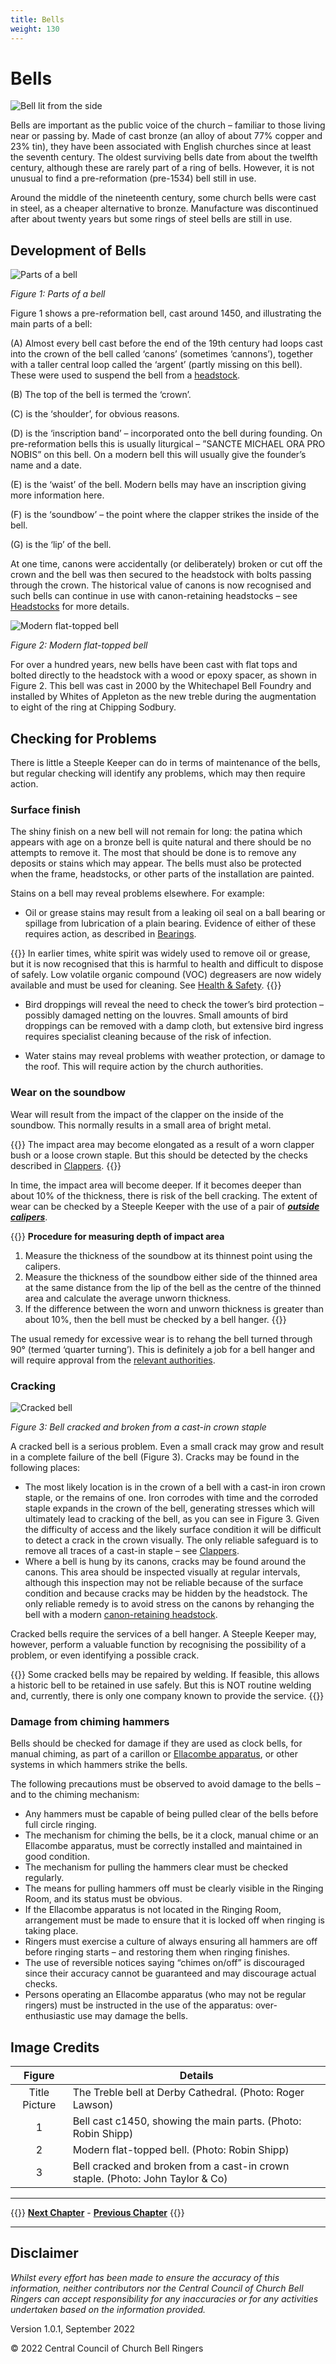 ```yaml
---
title: Bells
weight: 130
---
```


# Bells

![Bell lit from the side](title-bells.jpg)

Bells are important as the public voice of the church – familiar to those living near or passing by. Made of cast bronze (an alloy of about 77% copper and 23% tin), they have been associated with English churches since at least the seventh century. The oldest surviving bells date from about the twelfth century, although these are rarely part of a ring of bells. However, it is not unusual to find a pre-reformation (pre-1534) bell still in use. 

Around the middle of the nineteenth century, some church bells were cast in steel, as a cheaper alternative to bronze. Manufacture was discontinued after about twenty years but some rings of steel bells are still in use.

## Development of Bells

![Parts of a bell](bells_fig-1.jpg)

*Figure 1: Parts of a bell*

Figure 1 shows a pre-reformation bell, cast around 1450, and illustrating the main parts of a bell:

(A) Almost every bell cast before the end of the 19th century had loops cast into the crown of the bell called ‘canons’ (sometimes ‘cannons’), together with a taller central loop called the ‘argent’ (partly missing on this bell). These were used to suspend the bell from a [headstock](../060-headstocks).

(B) The top of the bell is termed the ‘crown’.

(C) is the ‘shoulder’, for obvious reasons.

(D) is the ‘inscription band’ – incorporated onto the bell during founding. On pre-reformation bells this is usually liturgical – ”SANCTE MICHAEL ORA PRO NOBIS” on this bell. On a modern bell this will usually give the founder’s name and a date.

(E) is the ‘waist’ of the bell. Modern bells may have an inscription giving more information here.

(F) is the ‘soundbow’ – the point where the clapper strikes the inside of the bell.

(G) is the ‘lip’ of the bell.

At one time, canons were accidentally (or deliberately) broken or cut off the crown and the bell was then secured to the headstock with bolts passing through the crown. The historical value of canons is now recognised and such bells can continue in use with canon-retaining headstocks – see [Headstocks](../060-headstocks) for more details.

![Modern flat-topped bell](bells_fig-2.jpg)

*Figure 2: Modern flat-topped bell*

For over a hundred years, new bells have been cast with flat tops and bolted directly to the headstock with a wood or epoxy spacer, as shown in Figure 2. This bell was cast in 2000 by the Whitechapel Bell Foundry and installed by Whites of Appleton as the new treble during the augmentation to eight of the ring at Chipping Sodbury.

## Checking for Problems

There is little a Steeple Keeper can do in terms of maintenance of the bells, but regular checking will identify any problems, which may then require action. 

### Surface finish

The shiny finish on a new bell will not remain for long: the patina which appears with age on a bronze bell is quite natural and there should be no attempts to remove it. The most that should be done is to remove any deposits or stains which may appear. The bells must also be protected when the frame, headstocks, or other parts of the installation are painted.

Stains on a bell may reveal problems elsewhere. For example:

-  Oil or grease stains may result from a leaking oil seal on a ball bearing or spillage from lubrication of a plain bearing. Evidence of either of these requires action, as described in [Bearings](../100-bearings).

{{<hint danger>}}
In earlier times, white spirit was widely used to remove oil or grease, but it is now recognised that this is harmful to health and difficult to dispose of safely. Low volatile organic compound (VOC) degreasers are now widely available and must be used for cleaning. See [Health & Safety](../040-health-and-safety/#hazardous-materials).
{{</hint>}}

-  Bird droppings will reveal the need to check the tower’s bird protection – possibly damaged netting on the louvres. Small amounts of bird droppings can be removed with a damp cloth, but extensive bird ingress requires specialist cleaning because of the risk of infection.

-  Water stains may reveal problems with weather protection, or damage to the roof. This will require action by the church authorities.

### Wear on the soundbow

Wear will result from the impact of the clapper on the inside of the soundbow. This normally results in a small area of bright metal. 

{{<hint warning>}}
The impact area may become elongated as a result of a worn clapper bush or a loose crown staple. But this should be detected by the checks described in [Clappers](../090-clappers/#checking).
{{</hint>}}

In time, the impact area will become deeper. If it becomes deeper than about 10% of the thickness, there is risk of the bell cracking. The extent of wear can be checked by a Steeple Keeper with the use of a pair of [***outside calipers***](../170-glossary/#outside-caliper).

{{<hint info>}}
**Procedure for measuring depth of impact area**
1.	Measure the thickness of the soundbow at its thinnest point using the calipers.
2.	Measure the thickness of the soundbow either side of the thinned area at the same distance from the lip of the bell as the centre of the thinned area and calculate the average unworn thickness. 
3.	If the difference between the worn and unworn thickness is greater than about 10%, then the bell must be checked by a bell hanger. 
{{</hint>}}

The usual remedy for excessive wear is  to rehang the bell turned through 90&deg; (termed ‘quarter turning’). This is definitely a job for a bell hanger and will require approval from the [relevant authorities](../020-permissions).

### Cracking

![Cracked bell](bells_fig-3.jpg)

*Figure 3: Bell cracked and broken from a cast-in crown staple*

A cracked bell is a serious problem. Even a small crack may grow and result in a complete failure of the bell (Figure 3). Cracks may be found in the following places:

-  The most likely location is in the crown of a bell with a cast-in iron crown staple, or the remains of one. Iron corrodes with time and the corroded staple expands in the crown of the bell, generating stresses which will ultimately lead to cracking of the bell, as you can see in Figure 3. Given the difficulty of access and the likely surface condition it will be difficult to detect a crack in the crown visually. The only reliable safeguard is to remove all traces of a cast-in staple – see [Clappers](../090-clappers/#removal).
-  Where a bell is hung by its canons, cracks may be found around the canons. This area should be inspected visually at regular intervals, although this inspection may not be reliable because of the surface condition and because cracks may be hidden by the headstock. The only reliable remedy is to avoid stress on the canons by rehanging the bell with a modern [canon-retaining headstock](../060-headstocks/#metal-canon-retaining-headstocks).

Cracked bells require the services of a bell hanger. A Steeple Keeper may, however, perform a valuable function by recognising the possibility of a problem, or even identifying a possible crack.

{{<hint warning>}}
Some cracked bells may be repaired by welding. If feasible, this allows a historic bell to be retained in use safely. But this is NOT routine welding and, currently, there is only one company known to provide the service.
{{</hint>}}

### Damage from chiming hammers

Bells should be checked for damage if they are used as clock bells, for manual chiming, as part of a carillon or [Ellacombe apparatus](../170-glossary/#ellacombe-apparatus), or other systems in which hammers strike the bells.

The following precautions must be observed to avoid damage to the bells – and to the chiming mechanism:

- Any hammers must be capable of being pulled clear of the bells before full circle ringing.
- The mechanism for chiming the bells, be it a clock, manual chime or an Ellacombe apparatus, must be correctly installed and maintained in good condition.
- The mechanism for pulling the hammers clear must be checked regularly.
- The means for pulling hammers off must be clearly visible in the Ringing Room, and its status must be obvious.
- If the Ellacombe apparatus is not located in the Ringing Room, arrangement must be made to ensure that it is locked off when ringing is taking place. 
- Ringers must exercise a culture of always ensuring all hammers are off before ringing starts – and restoring them when ringing finishes.
- The use of reversible notices saying “chimes on/off” is discouraged since their accuracy cannot be guaranteed and may discourage actual checks.
- Persons operating an Ellacombe apparatus (who may not be regular ringers) must be instructed in the use of the apparatus: over-enthusiastic use may damage the bells.

## Image Credits

| Figure | Details | 
| :---: | --- | 
| Title Picture | The Treble bell at Derby Cathedral. (Photo: Roger Lawson) |
| 1 | Bell cast c1450, showing the main parts. (Photo: Robin Shipp) |
| 2 | Modern flat-topped bell. (Photo: Robin Shipp) |
| 3 | Bell cracked and broken from a cast-in crown staple. (Photo: John Taylor & Co) |

----

{{<hint info>}}
**[Next Chapter](../150-maintenance-schedule/)** - **[Previous Chapter](../120-ropes/)**
{{</hint>}}

----

## Disclaimer
 
*Whilst every effort has been made to ensure the accuracy of this information, neither contributors nor the Central Council of Church Bell Ringers can accept responsibility for any inaccuracies or for any activities undertaken based on the information provided.*

Version 1.0.1, September 2022

© 2022 Central Council of Church Bell Ringers

